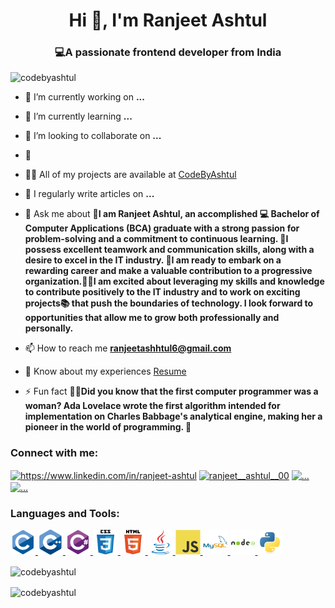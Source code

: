 <h1 align="center">Hi 👋, I'm Ranjeet Ashtul</h1>
<h3 align="center">💻A passionate frontend developer from India</h3>

<p align="left"> <img src="https://komarev.com/ghpvc/?username=codebyashtul&label=Profile%20views&color=0e75b6&style=flat" alt="codebyashtul" /> </p>

- 🔭 I’m currently working on **...**

- 🌱 I’m currently learning **...**

- 👯 I’m looking to collaborate on **...**

- 🤝

- 👨‍💻 All of my projects are available at [CodeByAshtul](https://github.com/CodeByAshtul)

- 📝 I regularly write articles on **...**

- 💬 Ask me about **🚀I am Ranjeet Ashtul, an accomplished 💻 Bachelor of Computer Applications (BCA) graduate with a strong passion for problem-solving and a commitment to continuous learning. 🎉I possess excellent teamwork and communication skills, along with a desire to excel in the IT industry. 🌈I am ready to embark on a rewarding career and make a valuable contribution to a progressive organization.👨‍💻I am excited about leveraging my skills and knowledge to contribute positively to the IT industry and to work on exciting projects📚 that push the boundaries of technology. I look forward to opportunities that allow me to grow both professionally and personally.**

- 📫 How to reach me **ranjeetashhtul6@gmail.com**

- 📄 Know about my experiences [Resume](https://www.canva.com/design/DAFphDkiIMY/OXhloIN7-WuwytkGyuVLww/view?utm_content=DAFphDkiIMY&utm_campaign=designshare&utm_medium=link&utm_source=publishsharelink)

- ⚡ Fun fact **🎉😄Did you know that the first computer programmer was a woman? Ada Lovelace wrote the first algorithm intended for implementation on Charles Babbage's analytical engine, making her a pioneer in the world of programming. 🚀**

<h3 align="left">Connect with me:</h3>
<p align="left">
<a href="https://linkedin.com/in/https://www.linkedin.com/in/ranjeet-ashtul" target="blank"><img align="center" src="https://raw.githubusercontent.com/rahuldkjain/github-profile-readme-generator/master/src/images/icons/Social/linked-in-alt.svg" alt="https://www.linkedin.com/in/ranjeet-ashtul" height="30" width="40" /></a>
<a href="https://instagram.com/ranjeet__ashtul__00" target="blank"><img align="center" src="https://raw.githubusercontent.com/rahuldkjain/github-profile-readme-generator/master/src/images/icons/Social/instagram.svg" alt="ranjeet__ashtul__00" height="30" width="40" /></a>
<a href="https://fb.com/..." target="blank"><img align="center" src="https://raw.githubusercontent.com/rahuldkjain/github-profile-readme-generator/master/src/images/icons/Social/facebook.svg" alt="..." height="30" width="40" /></a>
<a href="https://www.youtube.com/c/..." target="blank"><img align="center" src="https://raw.githubusercontent.com/rahuldkjain/github-profile-readme-generator/master/src/images/icons/Social/youtube.svg" alt="..." height="30" width="40" /></a>
</p>

<h3 align="left">Languages and Tools:</h3>
<p align="left"> <a href="https://www.cprogramming.com/" target="_blank" rel="noreferrer"> <img src="https://raw.githubusercontent.com/devicons/devicon/master/icons/c/c-original.svg" alt="c" width="40" height="40"/> </a> <a href="https://www.w3schools.com/cpp/" target="_blank" rel="noreferrer"> <img src="https://raw.githubusercontent.com/devicons/devicon/master/icons/cplusplus/cplusplus-original.svg" alt="cplusplus" width="40" height="40"/> </a> <a href="https://www.w3schools.com/cs/" target="_blank" rel="noreferrer"> <img src="https://raw.githubusercontent.com/devicons/devicon/master/icons/csharp/csharp-original.svg" alt="csharp" width="40" height="40"/> </a> <a href="https://www.w3schools.com/css/" target="_blank" rel="noreferrer"> <img src="https://raw.githubusercontent.com/devicons/devicon/master/icons/css3/css3-original-wordmark.svg" alt="css3" width="40" height="40"/> </a> <a href="https://www.w3.org/html/" target="_blank" rel="noreferrer"> <img src="https://raw.githubusercontent.com/devicons/devicon/master/icons/html5/html5-original-wordmark.svg" alt="html5" width="40" height="40"/> </a> <a href="https://www.java.com" target="_blank" rel="noreferrer"> <img src="https://raw.githubusercontent.com/devicons/devicon/master/icons/java/java-original.svg" alt="java" width="40" height="40"/> </a> <a href="https://developer.mozilla.org/en-US/docs/Web/JavaScript" target="_blank" rel="noreferrer"> <img src="https://raw.githubusercontent.com/devicons/devicon/master/icons/javascript/javascript-original.svg" alt="javascript" width="40" height="40"/> </a> <a href="https://www.mysql.com/" target="_blank" rel="noreferrer"> <img src="https://raw.githubusercontent.com/devicons/devicon/master/icons/mysql/mysql-original-wordmark.svg" alt="mysql" width="40" height="40"/> </a> <a href="https://nodejs.org" target="_blank" rel="noreferrer"> <img src="https://raw.githubusercontent.com/devicons/devicon/master/icons/nodejs/nodejs-original-wordmark.svg" alt="nodejs" width="40" height="40"/> </a> <a href="https://www.python.org" target="_blank" rel="noreferrer"> <img src="https://raw.githubusercontent.com/devicons/devicon/master/icons/python/python-original.svg" alt="python" width="40" height="40"/> </a> </p>

<p><img align="center" src="https://github-readme-stats.vercel.app/api/top-langs?username=codebyashtul&show_icons=true&locale=en&layout=compact" alt="codebyashtul" /></p>

<p><img align="center" src="https://github-readme-streak-stats.herokuapp.com/?user=codebyashtul&" alt="codebyashtul" /></p>
